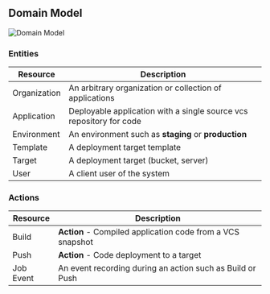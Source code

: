 ## Domain Model

![Domain Model](images/domain.png)

### Entities

Resource       | Description
-------------- | -----------
Organization   | An arbitrary organization or collection of applications
Application    | Deployable application with a single source vcs repository for code
Environment    | An environment such as **staging** or **production**
Template       | A deployment target template
Target         | A deployment target (bucket, server)
User           | A client user of the system

### Actions

Resource       | Description
-------------- | -----------
Build          | **Action** - Compiled application code from a VCS snapshot
Push           | **Action** - Code deployment to a target
Job Event      | An event recording during an action such as Build or Push
